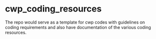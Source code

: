 # cwp_coding_resources
The repo would serve as a template for cwp codes with guidelines on coding requirements and also have documentation of the various coding resources.
